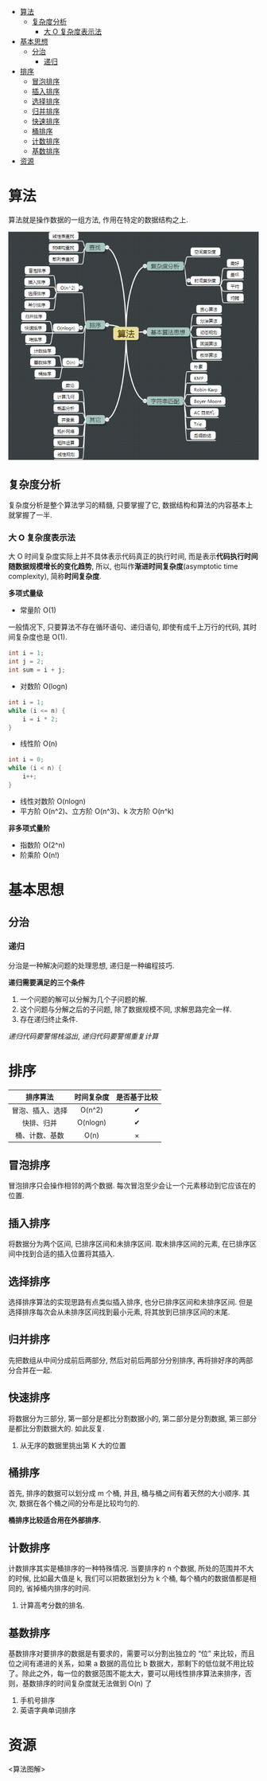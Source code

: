 <!-- TOC -->

- [算法](#算法)
    - [复杂度分析](#复杂度分析)
        - [大 O 复杂度表示法](#大-o-复杂度表示法)
- [基本思想](#基本思想)
    - [分治](#分治)
        - [递归](#递归)
- [排序](#排序)
    - [冒泡排序](#冒泡排序)
    - [插入排序](#插入排序)
    - [选择排序](#选择排序)
    - [归并排序](#归并排序)
    - [快速排序](#快速排序)
    - [桶排序](#桶排序)
    - [计数排序](#计数排序)
    - [基数排序](#基数排序)
- [资源](#资源)

<!-- /TOC -->

# 算法

算法就是操作数据的一组方法, 作用在特定的数据结构之上.

![](../.resource/Programmer-Algorithm-brain_map.png)

## 复杂度分析

复杂度分析是整个算法学习的精髓, 只要掌握了它, 数据结构和算法的内容基本上就掌握了一半.

### 大 O 复杂度表示法

大 O 时间复杂度实际上并不具体表示代码真正的执行时间, 而是表示**代码执行时间随数据规模增长的变化趋势**, 所以, 也叫作**渐进时间复杂度**(asymptotic time complexity), 简称**时间复杂度**.

**多项式量级**

- 常量阶 O(1)

一般情况下, 只要算法不存在循环语句、递归语句, 即使有成千上万行的代码, 其时间复杂度也是 O(1).

```java
int i = 1;
int j = 2;
int sum = i + j;
```

- 对数阶 O(logn)

```java
int i = 1;
while (i <= n) {
    i = i * 2;
}
```

- 线性阶 O(n)

```java
int i = 0;
while (i < n) {
    i++;
}
```

- 线性对数阶 O(nlogn)
- 平方阶 O(n^2)、立方阶 O(n^3)、k 次方阶 O(n^k)

**非多项式量阶**

- 指数阶 O(2^n)
- 阶乘阶 O(n!)

# 基本思想

## 分治

### 递归

分治是一种解决问题的处理思想, 递归是一种编程技巧.

**递归需要满足的三个条件**

1. 一个问题的解可以分解为几个子问题的解.
2. 这个问题与分解之后的子问题, 除了数据规模不同, 求解思路完全一样.
3. 存在递归终止条件.

*递归代码要警惕栈溢出*, *递归代码要警惕重复计算*

# 排序

排序算法|时间复杂度|是否基于比较
:---:|:---:|:---:
冒泡、插入、选择|O(n^2)|✔
快排、归并|O(nlogn)|✔
桶、计数、基数|O(n)|×

## 冒泡排序

冒泡排序只会操作相邻的两个数据. 每次冒泡至少会让一个元素移动到它应该在的位置.

## 插入排序

将数据分为两个区间, 已排序区间和未排序区间. 取未排序区间的元素, 在已排序区间中找到合适的插入位置将其插入.

## 选择排序

选择排序算法的实现思路有点类似插入排序, 也分已排序区间和未排序区间. 但是选择排序每次会从未排序区间找到最小元素, 将其放到已排序区间的末尾.

## 归并排序

先把数组从中间分成前后两部分, 然后对前后两部分分别排序, 再将排好序的两部分合并在一起.

## 快速排序

将数据分为三部分, 第一部分是都比分割数据小的, 第二部分是分割数据, 第三部分是都比分割数据大的. 如此反复.

1. 从无序的数据里挑出第 K 大的位置

## 桶排序

首先, 排序的数据可以划分成 m 个桶, 并且, 桶与桶之间有着天然的大小顺序. 其次, 数据在各个桶之间的分布是比较均匀的.

**桶排序比较适合用在外部排序.**

## 计数排序

计数排序其实是桶排序的一种特殊情况. 当要排序的 n 个数据, 所处的范围并不大的时候, 比如最大值是 k, 我们可以把数据划分为 k 个桶, 每个桶内的数据值都是相同的, 省掉桶内排序的时间.

1. 计算高考分数的排名.

## 基数排序

基数排序对要排序的数据是有要求的，需要可以分割出独立的 “位” 来比较，而且位之间有递进的关系，如果 a 数据的高位比 b 数据大，那剩下的低位就不用比较了。除此之外，每一位的数据范围不能太大，要可以用线性排序算法来排序，否则，基数排序的时间复杂度就无法做到 O(n) 了

1. 手机号排序
2. 英语字典单词排序

# 资源

<算法图解><br>